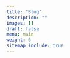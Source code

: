 ```yaml
---
title: "Blog"
description: ""
images: []
draft: false
menu: main
weight: 6
sitemap_include: true
---
```

